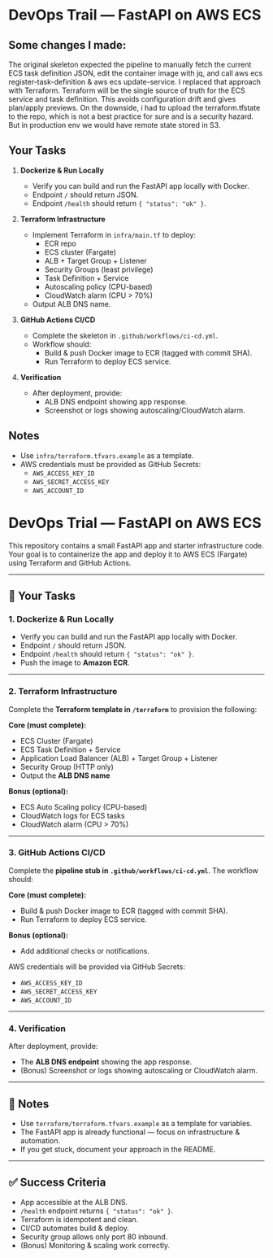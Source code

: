 # DevOps Trail — FastAPI on AWS ECS

## Some changes I made: 
The original skeleton expected the pipeline to manually fetch the current ECS task definition JSON, edit the container image with jq, and call aws ecs register-task-definition & aws ecs update-service.
I replaced that approach with Terraform.  Terraform will be the single source of truth for the ECS service and task definition.
This avoids configuration drift and gives plan/apply previews. On the downside, i had to upload the terraform.tfstate to the repo, which is not a best practice for sure and is a security hazard. But in production env we would have remote state stored in S3.
## Your Tasks
1. **Dockerize & Run Locally**
   - Verify you can build and run the FastAPI app locally with Docker.
   - Endpoint `/` should return JSON.
   - Endpoint `/health` should return `{ "status": "ok" }`.

2. **Terraform Infrastructure**
   - Implement Terraform in `infra/main.tf` to deploy:
     - ECR repo
     - ECS cluster (Fargate)
     - ALB + Target Group + Listener
     - Security Groups (least privilege)
     - Task Definition + Service
     - Autoscaling policy (CPU-based)
     - CloudWatch alarm (CPU > 70%)
   - Output ALB DNS name.

3. **GitHub Actions CI/CD**
   - Complete the skeleton in `.github/workflows/ci-cd.yml`.
   - Workflow should:
     - Build & push Docker image to ECR (tagged with commit SHA).
     - Run Terraform to deploy ECS service.

4. **Verification**
   - After deployment, provide:
     - ALB DNS endpoint showing app response.
     - Screenshot or logs showing autoscaling/CloudWatch alarm.

## Notes
- Use `infra/terraform.tfvars.example` as a template.
- AWS credentials must be provided as GitHub Secrets:
  - `AWS_ACCESS_KEY_ID`
  - `AWS_SECRET_ACCESS_KEY`
  - `AWS_ACCOUNT_ID`



# DevOps Trial — FastAPI on AWS ECS

This repository contains a small FastAPI app and starter infrastructure code.  
Your goal is to containerize the app and deploy it to AWS ECS (Fargate) using Terraform and GitHub Actions.  

---

## 🚀 Your Tasks

### 1. Dockerize & Run Locally
- Verify you can build and run the FastAPI app locally with Docker.  
- Endpoint `/` should return JSON.  
- Endpoint `/health` should return `{ "status": "ok" }`.  
- Push the image to **Amazon ECR**.  

---

### 2. Terraform Infrastructure

Complete the **Terraform template in `/terraform`** to provision the following:  

**Core (must complete):**
- ECS Cluster (Fargate)  
- ECS Task Definition + Service  
- Application Load Balancer (ALB) + Target Group + Listener  
- Security Group (HTTP only)  
- Output the **ALB DNS name**  

**Bonus (optional):**
- ECS Auto Scaling policy (CPU-based)  
- CloudWatch logs for ECS tasks  
- CloudWatch alarm (CPU > 70%)  

---

### 3. GitHub Actions CI/CD

Complete the **pipeline stub in `.github/workflows/ci-cd.yml`**. The workflow should:  

**Core (must complete):**
- Build & push Docker image to ECR (tagged with commit SHA).  
- Run Terraform to deploy ECS service.  

**Bonus (optional):**
- Add additional checks or notifications.  

AWS credentials will be provided via GitHub Secrets:  
- `AWS_ACCESS_KEY_ID`  
- `AWS_SECRET_ACCESS_KEY`  
- `AWS_ACCOUNT_ID`  

---

### 4. Verification

After deployment, provide:  
- The **ALB DNS endpoint** showing the app response.  
- (Bonus) Screenshot or logs showing autoscaling or CloudWatch alarm.  

---

## 📝 Notes
- Use `terraform/terraform.tfvars.example` as a template for variables.  
- The FastAPI app is already functional — focus on infrastructure & automation.  
- If you get stuck, document your approach in the README.  

---

## ✅ Success Criteria
- App accessible at the ALB DNS.  
- `/health` endpoint returns `{ "status": "ok" }`.  
- Terraform is idempotent and clean.  
- CI/CD automates build & deploy.  
- Security group allows only port 80 inbound.  
- (Bonus) Monitoring & scaling work correctly.  

